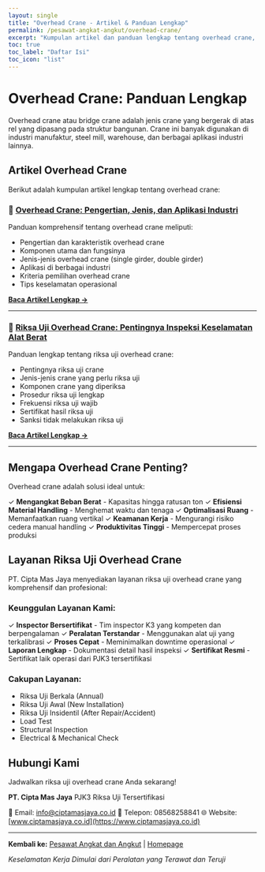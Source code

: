 ```yaml
---
layout: single
title: "Overhead Crane - Artikel & Panduan Lengkap"
permalink: /pesawat-angkat-angkut/overhead-crane/
excerpt: "Kumpulan artikel dan panduan lengkap tentang overhead crane, jenis-jenisnya, komponen, dan layanan riksa uji"
toc: true
toc_label: "Daftar Isi"
toc_icon: "list"
---
```


# Overhead Crane: Panduan Lengkap

Overhead crane atau bridge crane adalah jenis crane yang bergerak di atas rel yang dipasang pada struktur bangunan. Crane ini banyak digunakan di industri manufaktur, steel mill, warehouse, dan berbagai aplikasi industri lainnya.

## Artikel Overhead Crane

Berikut adalah kumpulan artikel lengkap tentang overhead crane:

### 📖 [Overhead Crane: Pengertian, Jenis, dan Aplikasi Industri](/pesawat-angkat-angkut/2024/10/30/overhead-crane-pengertian-jenis-aplikasi.html)

Panduan komprehensif tentang overhead crane meliputi:
- Pengertian dan karakteristik overhead crane
- Komponen utama dan fungsinya
- Jenis-jenis overhead crane (single girder, double girder)
- Aplikasi di berbagai industri
- Kriteria pemilihan overhead crane
- Tips keselamatan operasional

**[Baca Artikel Lengkap →](/pesawat-angkat-angkut/2024/10/30/overhead-crane-pengertian-jenis-aplikasi.html)**

---

### 📖 [Riksa Uji Overhead Crane: Pentingnya Inspeksi Keselamatan Alat Berat](/pesawat-angkat-angkut/2024/10/30/riksa-uji-crane-inspeksi-keselamatan.html)

Panduan lengkap tentang riksa uji overhead crane:
- Pentingnya riksa uji crane
- Jenis-jenis crane yang perlu riksa uji
- Komponen crane yang diperiksa
- Prosedur riksa uji lengkap
- Frekuensi riksa uji wajib
- Sertifikat hasil riksa uji
- Sanksi tidak melakukan riksa uji

**[Baca Artikel Lengkap →](/pesawat-angkat-angkut/2024/10/30/riksa-uji-crane-inspeksi-keselamatan.html)**

---

## Mengapa Overhead Crane Penting?

Overhead crane adalah solusi ideal untuk:

✓ **Mengangkat Beban Berat** - Kapasitas hingga ratusan ton
✓ **Efisiensi Material Handling** - Menghemat waktu dan tenaga
✓ **Optimalisasi Ruang** - Memanfaatkan ruang vertikal
✓ **Keamanan Kerja** - Mengurangi risiko cedera manual handling
✓ **Produktivitas Tinggi** - Mempercepat proses produksi

## Layanan Riksa Uji Overhead Crane

PT. Cipta Mas Jaya menyediakan layanan riksa uji overhead crane yang komprehensif dan profesional:

### Keunggulan Layanan Kami:

✓ **Inspector Bersertifikat** - Tim inspector K3 yang kompeten dan berpengalaman
✓ **Peralatan Terstandar** - Menggunakan alat uji yang terkalibrasi
✓ **Proses Cepat** - Meminimalkan downtime operasional
✓ **Laporan Lengkap** - Dokumentasi detail hasil inspeksi
✓ **Sertifikat Resmi** - Sertifikat laik operasi dari PJK3 tersertifikasi

### Cakupan Layanan:

- Riksa Uji Berkala (Annual)
- Riksa Uji Awal (New Installation)
- Riksa Uji Insidentil (After Repair/Accident)
- Load Test
- Structural Inspection
- Electrical & Mechanical Check

## Hubungi Kami

Jadwalkan riksa uji overhead crane Anda sekarang!

**PT. Cipta Mas Jaya**
PJK3 Riksa Uji Tersertifikasi

📧 Email: info@ciptamasjaya.co.id
📱 Telepon: 08568258841
🌐 Website: [www.ciptamasjaya.co.id](https://www.ciptamasjaya.co.id)

---

**Kembali ke:** [Pesawat Angkat dan Angkut](/pesawat-angkat-angkut/) | [Homepage](/)

*Keselamatan Kerja Dimulai dari Peralatan yang Terawat dan Teruji*
